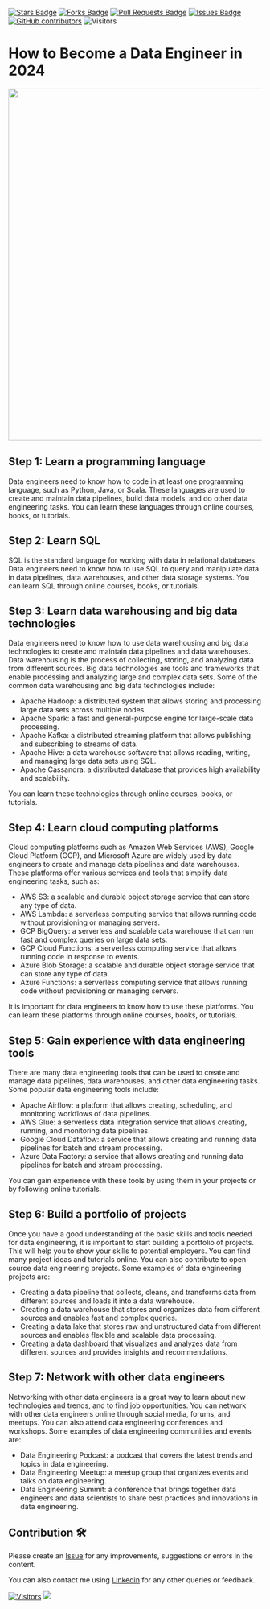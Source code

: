 <a href="https://github.com/drshahizan/BDM/stargazers"><img src="https://img.shields.io/github/stars/drshahizan/BDM" alt="Stars Badge"/></a>
<a href="https://github.com/drshahizan/BDM/network/members"><img src="https://img.shields.io/github/forks/drshahizan/BDM" alt="Forks Badge"/></a>
<a href="https://github.com/drshahizan/BDM/pulls"><img src="https://img.shields.io/github/issues-pr/drshahizan/BDM" alt="Pull Requests Badge"/></a>
<a href="https://github.com/drshahizan/BDM"><img src="https://img.shields.io/github/issues/drshahizan/BDM" alt="Issues Badge"/></a>
<a href="https://github.com/drshahizan/BDM/graphs/contributors"><img alt="GitHub contributors" src="https://img.shields.io/github/contributors/drshahizan/BDM?color=2b9348"></a>
![Visitors](https://api.visitorbadge.io/api/visitors?path=https%3A%2F%2Fgithub.com%2Fdrshahizan%2BDM&labelColor=%23d9e3f0&countColor=%23697689&style=flat)



# How to Become a Data Engineer in 2024

<p align="center">
<img src="../images/roadmap_de.gif"  height="700" />
</p>

## Step 1: Learn a programming language

Data engineers need to know how to code in at least one programming language, such as Python, Java, or Scala. These languages are used to create and maintain data pipelines, build data models, and do other data engineering tasks. You can learn these languages through online courses, books, or tutorials.

## Step 2: Learn SQL

SQL is the standard language for working with data in relational databases. Data engineers need to know how to use SQL to query and manipulate data in data pipelines, data warehouses, and other data storage systems. You can learn SQL through online courses, books, or tutorials.

## Step 3: Learn data warehousing and big data technologies

Data engineers need to know how to use data warehousing and big data technologies to create and maintain data pipelines and data warehouses. Data warehousing is the process of collecting, storing, and analyzing data from different sources. Big data technologies are tools and frameworks that enable processing and analyzing large and complex data sets. Some of the common data warehousing and big data technologies include:

- Apache Hadoop: a distributed system that allows storing and processing large data sets across multiple nodes.
- Apache Spark: a fast and general-purpose engine for large-scale data processing.
- Apache Kafka: a distributed streaming platform that allows publishing and subscribing to streams of data.
- Apache Hive: a data warehouse software that allows reading, writing, and managing large data sets using SQL.
- Apache Cassandra: a distributed database that provides high availability and scalability.

You can learn these technologies through online courses, books, or tutorials.

## Step 4: Learn cloud computing platforms

Cloud computing platforms such as Amazon Web Services (AWS), Google Cloud Platform (GCP), and Microsoft Azure are widely used by data engineers to create and manage data pipelines and data warehouses. These platforms offer various services and tools that simplify data engineering tasks, such as:

- AWS S3: a scalable and durable object storage service that can store any type of data.
- AWS Lambda: a serverless computing service that allows running code without provisioning or managing servers.
- GCP BigQuery: a serverless and scalable data warehouse that can run fast and complex queries on large data sets.
- GCP Cloud Functions: a serverless computing service that allows running code in response to events.
- Azure Blob Storage: a scalable and durable object storage service that can store any type of data.
- Azure Functions: a serverless computing service that allows running code without provisioning or managing servers.

It is important for data engineers to know how to use these platforms. You can learn these platforms through online courses, books, or tutorials.

## Step 5: Gain experience with data engineering tools

There are many data engineering tools that can be used to create and manage data pipelines, data warehouses, and other data engineering tasks. Some popular data engineering tools include:

- Apache Airflow: a platform that allows creating, scheduling, and monitoring workflows of data pipelines.
- AWS Glue: a serverless data integration service that allows creating, running, and monitoring data pipelines.
- Google Cloud Dataflow: a service that allows creating and running data pipelines for batch and stream processing.
- Azure Data Factory: a service that allows creating and running data pipelines for batch and stream processing.

You can gain experience with these tools by using them in your projects or by following online tutorials.

## Step 6: Build a portfolio of projects

Once you have a good understanding of the basic skills and tools needed for data engineering, it is important to start building a portfolio of projects. This will help you to show your skills to potential employers. You can find many project ideas and tutorials online. You can also contribute to open source data engineering projects. Some examples of data engineering projects are:

- Creating a data pipeline that collects, cleans, and transforms data from different sources and loads it into a data warehouse.
- Creating a data warehouse that stores and organizes data from different sources and enables fast and complex queries.
- Creating a data lake that stores raw and unstructured data from different sources and enables flexible and scalable data processing.
- Creating a data dashboard that visualizes and analyzes data from different sources and provides insights and recommendations.

## Step 7: Network with other data engineers

Networking with other data engineers is a great way to learn about new technologies and trends, and to find job opportunities. You can network with other data engineers online through social media, forums, and meetups. You can also attend data engineering conferences and workshops. Some examples of data engineering communities and events are:

- Data Engineering Podcast: a podcast that covers the latest trends and topics in data engineering.
- Data Engineering Meetup: a meetup group that organizes events and talks on data engineering.
- Data Engineering Summit: a conference that brings together data engineers and data scientists to share best practices and innovations in data engineering.


## Contribution 🛠️
Please create an [Issue](https://github.com/drshahizan/BDM/issues) for any improvements, suggestions or errors in the content.

You can also contact me using [Linkedin](https://www.linkedin.com/in/drshahizan/) for any other queries or feedback.

[![Visitors](https://api.visitorbadge.io/api/visitors?path=https%3A%2F%2Fgithub.com%2Fdrshahizan&labelColor=%23697689&countColor=%23555555&style=plastic)](https://visitorbadge.io/status?path=https%3A%2F%2Fgithub.com%2Fdrshahizan)
![](https://hit.yhype.me/github/profile?user_id=81284918)
